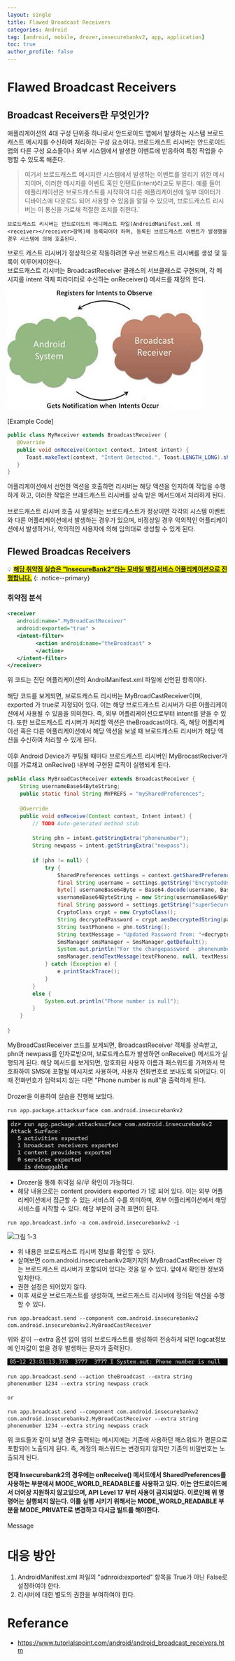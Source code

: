 ```yaml
---
layout: single
title: Flawed Broadcast Receivers
categories: Android
tag: [android, mobile, drozer,insecurebankv2, app, application]
toc: true
author_profile: false
---
```


# Flawed Broadcast Receivers

## Broadcast Receivers란 무엇인가?

<div class="notice--primary" markdown="1">
애플리케이션의 4대 구성 단위중 하나로서 안드로이드 앱에서 발생하는 시스템 브로드캐스트 메시지를 수신하여 처리하는 구성 요소이다. 브로드캐스트 리시버는 안드로이드 앱의 다른 구성 요소들이나 외부 시스템에서 발생한 이벤트에 반응하여 특정 작업을 수행할 수 있도록 해준다.

> 여기서 브로드캐스트 메시지란 시스템에서 발생하는 이벤트를 알리기 위한 메시지이며, 이러한 메시지를 이벤트 혹인 인텐트(intent)라고도 부른다. 예를 들어 애플리케이션은 브로드캐스트를 시작하여 다른 애플리케이션에 일부 데이터가 디바이스에 다운로드 되어 사용할 수 있음을 알릴 수 있으며, 브로드캐스트 리시버는 이 통신을 가로채 적절한 조치를 취한다.`

```
브로드캐스트 리시버는 안드로이드의 매니페스트 파일(AndroidManifest.xml 의 <receiver></receiver>항목)에 등록되어야 하며, 등록된 브로드캐스트 이벤트가 발생했을 경우 시스템에 의해 호출된다.
``` 

브로드 캐스트 리시버가 정상적으로 작동하려면 우선 브로드캐스트 리시버를 생성 및 등록이 이루어져야한다.
<br>
브로드캐스트 리시버는 BroadcastReceiver 클래스의 서브클래스로 구현되며, 각 메시지를 intent 객체 파라미터로 수신하는 onReceiver() 메서드를 재정의 한다.

![그림 1-1](/assets/image/vuln/mobile-vuln/adnroid-vuln/Flawed%20Broadcast%20Receivers/image.png)

[Example Code]

```java
public class MyReceiver extends BroadcastReceiver {
   @Override
   public void onReceive(Context context, Intent intent) {
      Toast.makeText(context, "Intent Detected.", Toast.LENGTH_LONG).show();
   }
}
```

</div>

어플리케이션에서 선언한 액션을 호출하면 리시버는 해당 액션을 인지하여 작업을 수행하게 하고, 이러한 작업은 브래드캐스트 리시버를 상속 받은 메서드에서 처리하게 된다.
<br><br>
브로드캐스트 리시버 호출 시 발생하는 브로드캐스트가 정상이면 각각의 시스템 이벤트와 다른 어플리케이션에서 발생하는 경우가 있으며, 비정상일 경우 악의적인 어플리케이션에서 발생하거나, 악의적인 사용자에 의해 임의대로 생성할 수 있게 된다.

## Flewed Broadcas Receivers
💡 **<u><span style="background-color: yellow; ">해당 취약점 실습은 "InsecureBank2"라는 모바일 뱅킹서비스 어플리케이션으로 진행합니다.</span></u>** 
{: .notice--primary}

### 취약점 분석

```xml
<receiver
   android:name=".MyBroadCastReceiver"
   android:exported="true" >
   <intent-filter>
         <action android:name="theBroadcast" >
         </action>
   </intent-filter>
</receiver>
```

위 코드는 진단 어플리케이션의 AndroiManifest.xml 파일에 선언된 <receiver> 항목이다.
<br><br>
해당 코드를 보게되면, 브로드캐스트 리시버는 MyBroadCastReceiver이며, exported 가 true로 지정되어 있다. 이는 해당 브로드캐스트 리시버가 다른 어플리케이션에서 사용될 수 있음을 의미한다. 즉, 외부 어플리케이션으로부터 intent를 받을 수 있다. 또한 브로드캐스트 리시버가 처리할 액션은 theBroadcast이다. 즉, 해당 어플리케이션 혹은 다른 어플리케이션에서 해당 액션을 보낼 때 브로드캐스트 리시버가 해당 액션을 수신하여 처리할 수 있게 된다.
<br><br>
이후 Android Device가 부팅될 때마다 브로드캐스트 리시버인 MyBrocastReciver가 이를 가로채고 onRecive() 내부에 구현된 로직이 실행되게 된다.


```java
public class MyBroadCastReceiver extends BroadcastReceiver {
	String usernameBase64ByteString;
	public static final String MYPREFS = "mySharedPreferences";

	@Override
	public void onReceive(Context context, Intent intent) {
		// TODO Auto-generated method stub

        String phn = intent.getStringExtra("phonenumber");
        String newpass = intent.getStringExtra("newpass");

		if (phn != null) {
			try {
                SharedPreferences settings = context.getSharedPreferences(MYPREFS, Context.MODE_WORLD_READABLE);
                final String username = settings.getString("EncryptedUsername", null);
                byte[] usernameBase64Byte = Base64.decode(username, Base64.DEFAULT);
                usernameBase64ByteString = new String(usernameBase64Byte, "UTF-8");
                final String password = settings.getString("superSecurePassword", null);
                CryptoClass crypt = new CryptoClass();
                String decryptedPassword = crypt.aesDeccryptedString(password);
                String textPhoneno = phn.toString();
                String textMessage = "Updated Password from: "+decryptedPassword+" to: "+newpass;
                SmsManager smsManager = SmsManager.getDefault();
                System.out.println("For the changepassword - phonenumber: "+textPhoneno+" password is: "+textMessage);
                smsManager.sendTextMessage(textPhoneno, null, textMessage, null, null);
			} catch (Exception e) {
				e.printStackTrace();
			}
		}
        else {
            System.out.println("Phone number is null");
        }
	}

}
```

MyBroadCastReceiver 코드를 보게되면, BroadcastReceiver 객체를 상속받고, phn과 newpass를 인자로받으며, 브로드캐스트가 발생하면 onReceive() 메서드가 실행되게 된다. 해당 메서드를 보게되면, 암호화된 사용자 이름과 패스워드를 가져와서 복호화하여 SMS에 포함될 메시지로 사용하며, 사용자 전화번호로 보내도록 되어있다. 이 때 전화번호가 입력되지 않는 다면 "Phone number is null"을 출력하게 된다.
<br><br>
Drozer을 이용하여 실습을 진행해 보았다.

```
run app.package.attacksurface com.android.insecurebankv2
```

![그림 1-2](/assets/image/vuln/mobile-vuln/adnroid-vuln/Flawed%20Broadcast%20Receivers/image1.png)
- Drozer을 통해 취약점 유/무 확인이 가능하다.
- 해당 내용으로는 content providers exported 가 1로 되어 있다. 이는 외부 어플리케이션에서 접근할 수 있는 서비스의 수를 의미하며, 외부 어플리케이션에서 해당 서비스를 시작할 수 있다. 해당 부분이 공격 표면이 된다.

```
run app.broadcast.info -a com.android.insecurebankv2 -i
```

![그림 1-3](/assets/image/vuln/mobile-vuln/adnroid-vuln/Flawed%20Broadcast%20Receivers/image2.png)
- 위 내용은 브로드캐스트 리시버 정보를 확인할 수 있다.
- 살펴보면 com.android.insecurebankv2패키지의 MyBroadCastReceiver 라는 브로드캐스트 리시버가 포함되어 있다는 것을 알 수 있다. 앞에서 확인한 정보와 일치한다.
- 권한 설정은 되어있지 않다.
- 이후 새로운 브로드캐스트를 생성하여, 브로드캐스트 리시버에 정의된 액션을 수행할 수 있다.

```
run app.broadcast.send --component com.android.insecurebankv2 com.android.insecurebankv2.MyBroadCastReceiver
```
위와 같이 --extra 옵션 없이 임의 브로드캐스트를 생성하여 전송하게 되면 logcat정보에 인자값이 없을 경우 발생하는 문자가 출력된다.

![그림 1-4](/assets/image/vuln/mobile-vuln/adnroid-vuln/Flawed%20Broadcast%20Receivers/image-1.png)


```
run app.broadcast.send --action theBroadcast --extra string phonenumber 1234 --extra string newpass crack

or 

run app.broadcast.send --component com.android.insecurebankv2 com.android.insecurebankv2.MyBroadCastReceiver --extra string phonenumber 1234 --extra string newpass crack
```
위 코드들과 같이 보낼 경우 출력되는 메시지에는 기존에 사용하던 패스워드가 평문으로 포함되어 노출되게 된다. 즉, 계정의 패스워드는 변경되지 않지만 기존의 비밀번호는 노출되게 된다.

<div class="notice">
  <h4>현재 Insecurebank2의 경우에는 onReceive() 메서드에서 SharedPreferences를 사용하는 부분에서 MODE_WORLD_READABLE를 사용하고 있다. 이는 안드로이드에서 더이상 지원하지 않고있으며, API Level 17 부터 사용이 금지되었다. 이로인해 위 명령어는 실행되지 않는다. 이를 실행 시키기 위해서는 MODE_WORLD_READABLE 부분을 MODE_PRIVATE로 변경하고 다시금 빌드를 해야한다.</h4>
</div>
Message

# 대응 방안
1. AndroidManifest.xml 파일의 "adnroid:exported" 항목을 True가 아닌 False로 설정하여야 한다.
2. 리시버에 대한 별도의 권한을 부여하여야 한다.

# Referance
- https://www.tutorialspoint.com/android/android_broadcast_receivers.htm